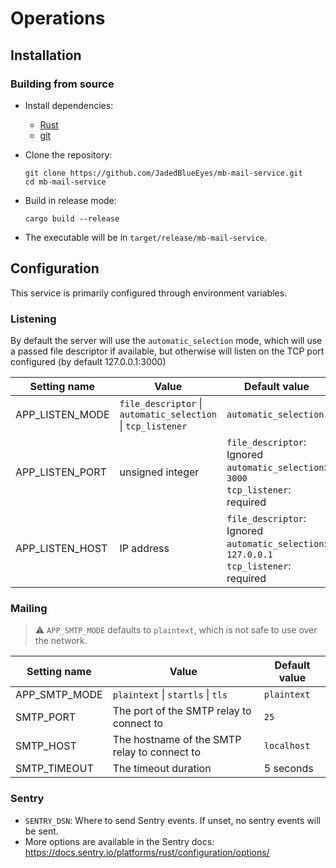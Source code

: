 # Operations

## Installation

### Building from source

- Install dependencies:
  - [Rust](https://rustup.rs)
  - [git](https://git-scm.com/)
- Clone the repository:
  
  ```shell
  git clone https://github.com/JadedBlueEyes/mb-mail-service.git
  cd mb-mail-service
  ```
  
- Build in release mode:
  
  ```shell
  cargo build --release
  ```

- The executable will be in `target/release/mb-mail-service`.

## Configuration

This service is primarily configured through environment variables.

### Listening

By default the server will use the `automatic_selection`
mode, which will use a passed file descriptor if available,
but otherwise will listen on the TCP port configured
(by default 127.0.0.1:3000)

| Setting name | Value                                                     | Default value                                                                             |
| ------------ | --------------------------------------------------------- | ----------------------------------------------------------------------------------------- |
| APP_LISTEN_MODE         | `file_descriptor` \| `automatic_selection` \| `tcp_listener` | `automatic_selection`                                                                      |
| APP_LISTEN_PORT         | unsigned integer                                          | `file_descriptor`: Ignored<br>`automatic_selection`: `3000`<br>`tcp_listener`: required      |
| APP_LISTEN_HOST         | IP address                                                | `file_descriptor`: Ignored<br>`automatic_selection`: `127.0.0.1`<br>`tcp_listener`: required |

### Mailing

> ⚠️ `APP_SMTP_MODE` defaults to `plaintext`, which is not safe to use over the network.

| Setting name      | Value                                             | Default value |
| ----------------- | ------------------------------------------------- | ------------- |
| APP_SMTP_MODE     | `plaintext` \| `startls` \| `tls`                 | `plaintext`   |
| SMTP_PORT         | The port of the SMTP relay to connect to          | `25`          |
| SMTP_HOST         | The hostname of the SMTP relay to connect to      | `localhost`   |
| SMTP_TIMEOUT      | The timeout duration                              | 5 seconds     |

### Sentry

- `SENTRY_DSN`: Where to send Sentry events. If unset, no sentry events will be sent.
- More options are available in the Sentry docs: <https://docs.sentry.io/platforms/rust/configuration/options/>
